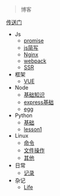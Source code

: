 > 博客

[传送门](https://reevessunset.github.io/blog/)
<!-- [//]: [首页](/) -->
* Js
    * [promise](https://reevessunset.github.io/blog/#/markdown/JS/promise)
    * [js简写](https://reevessunset.github.io/blog/#/markdown/JS/简写)
    * [Nginx](https://reevessunset.github.io/blog/#/markdown/other/nginx)
    * [webpack](https://reevessunset.github.io/blog/#/markdown/JS/webpack)
    * [SSR](https://reevessunset.github.io/blog/#/markdown/JS/ssr)
* 框架
    * [VUE](https://reevessunset.github.io/blog/#/markdown/Frame/vue)
* Node
    * [基础知识](https://reevessunset.github.io/blog/#/markdown/Node/node)
    * [express基础](https://reevessunset.github.io/blog/#/markdown/Node/express)
    * [egg](https://reevessunset.github.io/blog/#/markdown/Node/egg)
* Python
    * [基础](https://reevessunset.github.io/blog/#/markdown/Python/python)
    * [lesson1](https://reevessunset.github.io/blog/#/markdown/Python/lesson1)
* Linux
    * [命令](https://reevessunset.github.io/blog/#/markdown/Linux/linux)
    * [文件操作](https://reevessunset.github.io/blog/#/markdown/Linux/file)
    * [其他](https://reevessunset.github.io/blog/#/markdown/Linux/other)
* 日常
    * [记录](https://reevessunset.github.io/blog/#/markdown/js/index)
* 杂记
    * [Life](https://reevessunset.github.io/blog/#/markdown/Other/other)
